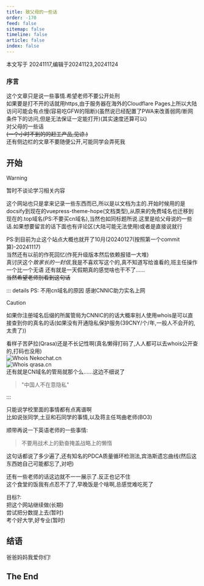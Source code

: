 ```yaml
---
title: 致父母的一些话
order: -170
feed: false
sitemap: false
timeline: false
article: false
index: false
---
```


本文写于 20241117,编辑于20241123,20241124
### 序言  

这个文章只是说一些事情.希望老师不要公开处刑   
如果要是打不开的话就用https,由于服务器在海外的Cloudflare Pages上所以大陆访问可能会有点慢(容易吃GFW的阻断)(虽然说已经配置了PWA来改善弱网/断网条件下的访问,但是无法保证一定能打开)(其实速度还算可以)  
对父母的一些话  
~~(一个小时不到的的赶工产品,见谅.)~~  
还有侧边栏的文章不要随便公开,可能同学会弄死我  

## 开始

> [!warning]
> 暂时不谈论学习相关内容

这个网站也只是拿来记录一些东西而已,所以是以文档为主的.开始时候用的是docsify到现在的vuepress-theme-hope(文档类型),从原来的免费域名也迁移到现在的.top域名(PS:不要买cn域名),当然也如同标题所说.这里是给父母说的一些话.如果想要留言的话下面也有评论区(大陆可能无法使用)或者是直接说就行  

PS:到目前为止这个站点大概也就开了10月(20240127(按照第一个commit算)-20241117)  
当然还有以前的作死回忆(作死升级版本然后依赖报错一大堆)  
真讨厌这个*致家长的一封信*,我是不喜欢写这个的,真不知道写给谁看的,班主任操作一个比一个无语 
还有就是一天假期真的感觉啥也干不了......  
~~当然希望老师别看到这句话~~   

::: details PS: 不用cn域名的原因
感谢CNNIC助力实名上网  

> [!caution]
> 如果你注册域名后缀的所属管局为CNNIC的的话大概率别人使用whois是可以直接查到你的真名的话(如果没有开通隐私保护服务(39CNY/个/年,一般人不会开的,太贵了))

看样子苦萨拉(Qrasa)还是不长记性啊(真名懒得打码了,人人都可以去whois公开查的,打码也没用)  
![Whois Nekochat.cn](https://img.yyyyt.top/vuepress/articles/daily/2024/11/17/0/whois_nekochat.cn.png)  
![Whois qrasa.cn](https://img.yyyyt.top/vuepress/articles/daily/2024/11/17/0/whois_qrasa.cn.png)  
还有就是CN域名的管局就那个么......这边不细说了  

> "中国人不在意隐私"

:::

只能说学校里面的事情都有点离谱啊  
比如说张同学,土豆和石同学的事情,以及蒋主任骂曲老师(BO3)  

顺带再说一下英语老师的一些事情:  

> 不要用战术上的勤奋掩盖战略上的懒惰

这句话都说了多少遍了,还有知名的PDCA质量循环检测法,宾浩斯遗忘曲线(然后这东西她自己可能都忘了,对吧)  

还有一些老师的话这边就不一一展示了.反正也记不住  
这个食堂的饭我有点忍不了了,早晚饭是个啥啊,总感觉难吃死了  

目标?:  
把这个网站继续做(长期)  
尝试把分数提上去(暂时)  
考个好大学,好专业(暂时)  

## 结语  

爸爸妈妈我爱你们! 

## The End